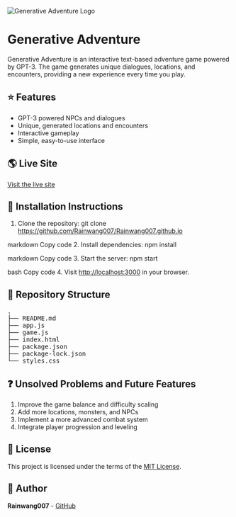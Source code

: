 ![Generative Adventure Logo](/ga_cog.png)

# Generative Adventure

Generative Adventure is an interactive text-based adventure game powered by GPT-3. The game generates unique dialogues, locations, and encounters, providing a new experience every time you play.

## :star: Features

* GPT-3 powered NPCs and dialogues
* Unique, generated locations and encounters
* Interactive gameplay
* Simple, easy-to-use interface

## :earth_americas: Live Site

[Visit the live site](https://rainsgptgame.herokuapp.com/)

## :wrench: Installation Instructions

1. Clone the repository:
git clone https://github.com/Rainwang007/Rainwang007.github.io

markdown
Copy code
2. Install dependencies:
npm install

markdown
Copy code
3. Start the server:
npm start

bash
Copy code
4. Visit [http://localhost:3000](http://localhost:3000) in your browser.

## :file_folder: Repository Structure

<pre>
.
├── README.md
├── app.js
├── game.js
├── index.html
├── package.json
├── package-lock.json
└── styles.css
</pre>

## :question: Unsolved Problems and Future Features

1. Improve the game balance and difficulty scaling
2. Add more locations, monsters, and NPCs
3. Implement a more advanced combat system
4. Integrate player progression and leveling

## :book: License

This project is licensed under the terms of the [MIT License](LICENSE.md).

## :busts_in_silhouette: Author

**Rainwang007** - [GitHub](https://github.com/Rainwang007)